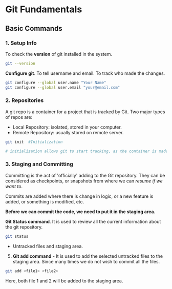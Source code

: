 # Git Fundamentals

## Basic Commands

### 1. Setup Info

To check the **version** of git installed in the system.

```bash
git --version
```

**Configure git**. To tell username and email. To track who made the changes.

```bash
git configure --global user.name "Your Name"
git configure --global user.email "your@email.com"
```

### 2. Repositories

A git repo is a container for a project that is tracked by Git. Two major types of repos are:

- Local Repository: isolated, stored in your computer.
- Remote Repository: usually stored on remote server.

```bash
git init  #Initialization

# initialization allows git to start tracking, as the container is made into a repository
```

### 3. Staging and Committing

Committing is the act of 'officially' adding to the Git repository. They can be considered as checkpoints, or snapshots from where we can _resume if we want to_.

Commits are added where there is change in logic, or a new feature is added, or something is modified, etc.

**Before we can commit the code, we need to put it in the staging area.**

**Git Status command**. It is used to review all the current information about the git repository.

```bash
git status
```

- Untracked files and staging area.

5. **Git add command** - It is used to add the selected untracked files to the staging area. Since many times we do not wish to commit all the files.

```bash
git add <file1> <file2>
```

Here, both file 1 and 2 will be added to the staging area.
